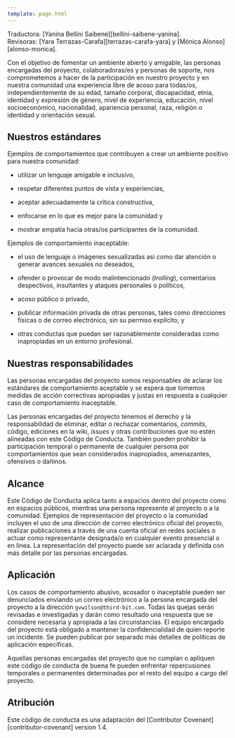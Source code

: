 ```yaml
---
template: page.html
---
```


<div class="reviewers" markdown="1">

Traductora: [Yanina Bellini Saibene][bellini-saibene-yanina].<br/>
Revisoras: [Yara Terrazas-Carafa][terrazas-carafa-yara] y [Mónica Alonso][alonso-monica].

</div>

Con el objetivo de fomentar un ambiente abierto y amigable,
las personas encargadas del proyecto, colaboradoras/es y personas de soporte,
nos comprometemos a hacer de la participación en nuestro proyecto
y en nuestra comunidad una experiencia libre de acoso para todas/os,
independientemente de su edad, tamaño corporal, discapacidad, etnia,
identidad y expresión de género, nivel de experiencia, educación,
nivel socioeconómico, nacionalidad, apariencia personal, raza,
religión o identidad y orientación sexual.

## Nuestros estándares

Ejemplos de comportamientos que contribuyen a crear un ambiente positivo
para nuestra comunidad:

- utilizar un lenguaje amigable e inclusivo,

- respetar diferentes puntos de vista y experiencias,

- aceptar adecuadamente la crítica constructiva,

- enfocarse en lo que es mejor para la comunidad y

- mostrar empatía hacia otras/os participantes de la comunidad.

Ejemplos de comportamiento inaceptable:

- el uso de lenguaje o imágenes sexualizadas así como
  dar atención o generar avances sexuales no deseados,

- ofender o provocar de modo malintencionado (*trolling*), comentarios despectivos, insultantes y ataques personales o políticos,

- acoso público o privado,

- publicar información privada de otras personas, tales como direcciones
  físicas o de correo electrónico, sin su permiso explícito, y

- otras conductas que puedan ser razonablemente consideradas
  como inapropiadas en un entorno profesional.

## Nuestras responsabilidades

Las personas encargadas del proyecto somos responsables de aclarar los estándares de
comportamiento aceptable y se espera que tomemos medidas de acción correctivas
apropiadas y justas en respuesta a cualquier caso de comportamiento inaceptable.

Las personas encargadas del proyecto tenemos el derecho y la responsabilidad de
eliminar, editar o rechazar comentarios, *commits*, código, ediciones en la wiki, *issues* y otras
contribuciones que no estén alineadas con este Código de Conducta. También pueden
prohibir la participación temporal o permanente de cualquier persona por comportamientos
que sean considerados inapropiados, amenazantes, ofensivos o dañinos.

## Alcance

Este Código de Conducta aplica tanto a espacios dentro del proyecto
como en espacios públicos, mientras una persona represente al proyecto o a
la comunidad. Ejemplos de representación del proyecto o la comunidad incluyen
el uso de una dirección de correo electrónico oficial del proyecto,
realizar publicaciones a través de una cuenta oficial en redes sociales
o actuar como representante designada/o en cualquier evento presencial o en línea.
La representación del proyecto puede ser aclarada y definida con más
detalle por las personas encargadas.

## Aplicación

Los casos de comportamiento abusivo, acosador o inaceptable
pueden ser denunciados enviando un correo electrónico a la persona encargada del proyecto a la dirección `gvwilson@third-bit.com`.
Todas las quejas serán revisadas e investigadas y darán como resultado
una respuesta que se considere necesaria y apropiada a las circunstancias.
El equipo encargado del proyecto está obligado a mantener la confidencialidad de quien reporte un incidente.
Se pueden publicar por separado más detalles
de políticas de aplicación específicas.

Aquellas personas encargadas del proyecto que no cumplan o apliquen
este código de conducta de buena fe pueden enfrentar repercusiones
temporales o permanentes determinadas por el resto del equipo a cargo
del proyecto.

## Atribución

Este código de conducta es una adaptación del [Contributor Covenant][contributor-covenant] version 1.4.